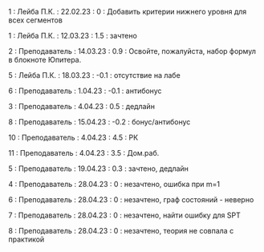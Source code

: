 1 : Лейба П.К. : 22.02.23 : 0 : Добавить критерии нижнего уровня для всех сегментов 

1 : Лейба П.К. : 12.03.23 : 1.5 : зачтено

2 : Преподаватель : 14.03.23 : 0.9 : Освойте, пожалуйста, набор формул в блокноте Юпитера.

5 : Лейба П.К. : 18.03.23 : -0.1 : отсутствие на лабе

6 : Преподаватель : 1.04.23 : -0.1 : антибонус

3 : Преподаватель : 4.04.23 : 0.5 : дедлайн

8 : Преподаватель : 15.04.23 : -0.2 : бонус/антибонус

10 : Преподаватель : 4.04.23 : 4.5 : РК

11 : Преподаватель : 4.04.23 : 3.5 : Дом.раб.

5 : Преподаватель : 19.04.23 : 0.3 : зачтено, дедлайн

4 : Преподаватель : 28.04.23 : 0 : незачтено, ошибка при m=1

6 : Преподаватель : 28.04.23 : 0 : незачтено, граф состояний - неверно

7 : Преподаватель : 28.04.23 : 0 : незачтено, найти ошибку для SPT

8 : Преподаватель : 28.04.23 : 0 : незачтено, теория не совпала с практикой
